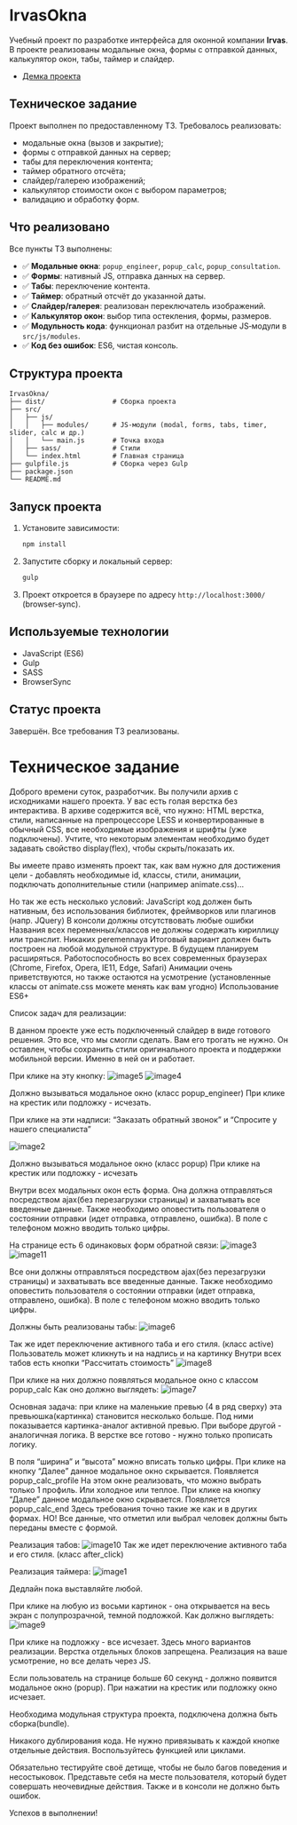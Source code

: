 # IrvasOkna  

Учебный проект по разработке интерфейса для оконной компании **Irvas**. В проекте реализованы модальные окна, формы с отправкой данных, калькулятор окон, табы, таймер и слайдер. 
* [Демка проекта](https://diiev.github.io/IrvasOkna/dist/index.html)

## Техническое задание

Проект выполнен по предоставленному ТЗ. Требовалось реализовать:

* модальные окна (вызов и закрытие);
* формы с отправкой данных на сервер;
* табы для переключения контента;
* таймер обратного отсчёта;
* слайдер/галерею изображений;
* калькулятор стоимости окон с выбором параметров;
* валидацию и обработку форм.

## Что реализовано

Все пункты ТЗ выполнены:

* ✅ **Модальные окна**: `popup_engineer`, `popup_calc`, `popup_consultation`.
* ✅ **Формы**: нативный JS, отправка данных на сервер.
* ✅ **Табы**: переключение контента.
* ✅ **Таймер**: обратный отсчёт до указанной даты.
* ✅ **Слайдер/галерея**: реализован переключатель изображений.
* ✅ **Калькулятор окон**: выбор типа остекления, формы, размеров.
* ✅ **Модульность кода**: функционал разбит на отдельные JS‑модули в `src/js/modules`.
* ✅ **Код без ошибок**: ES6, чистая консоль.

## Структура проекта

```
IrvasOkna/
├── dist/                 # Сборка проекта
├── src/
│   ├── js/
│   │   ├── modules/      # JS‑модули (modal, forms, tabs, timer, slider, calc и др.)
│   │   └── main.js       # Точка входа
│   ├── sass/             # Стили
│   └── index.html        # Главная страница
├── gulpfile.js           # Сборка через Gulp
├── package.json
└── README.md
```

## Запуск проекта

1. Установите зависимости:

   ```bash
   npm install
   ```
2. Запустите сборку и локальный сервер:

   ```bash
   gulp
   ```
3. Проект откроется в браузере по адресу `http://localhost:3000/` (browser‑sync).

## Используемые технологии

* JavaScript (ES6)
* Gulp
* SASS
* BrowserSync

## Статус проекта

Завершён. Все требования ТЗ реализованы.

# Техническое задание

Доброго времени суток, разработчик. Вы получили архив с исходниками нашего проекта. У вас есть голая верстка без интерактива. В архиве содержится всё, что нужно: HTML верстка, стили, написанные на препроцессоре LESS и конвертированные в обычный CSS, все необходимые изображения и шрифты (уже подключены). Учтите, что некоторым элементам необходимо будет задавать свойство display(flex), чтобы скрыть/показать их.

Вы имеете право изменять проект так, как вам нужно для достижения цели - добавлять необходимые id, классы, стили, анимации, подключать дополнительные стили (например animate.css)...

Но так же есть несколько условий:
JavaScript код должен быть нативным, без использования библиотек, фреймворков или плагинов (напр. JQuery)
В консоли должны отсутствовать любые ошибки
Названия всех переменных/классов не должны содержать кириллицу или транслит. Никаких peremennaya
Итоговый вариант должен быть построен на любой модульной структуре. В будущем планируем расширяться.
Работоспособность во всех современных браузерах (Chrome, Firefox, Opera, IE11, Edge, Safari)
Анимации очень приветствуются, но также остаются на усмотрение (установленные классы от animate.css можете менять как вам угодно)
Использование ES6+

Список задач для реализации:

В данном проекте уже есть подключенный слайдер в виде готового решения. Это все, что мы смогли сделать. Вам его трогать не нужно. Он оставлен, чтобы сохранить стили оригинального проекта и поддержки мобильной версии. Именно в ней он и работает.

При клике на эту кнопку:
![image5](https://github.com/diiev/IrvasOkna/assets/65071993/cfcfe3ef-7e27-4d54-94e5-9c5a5d19bd3d)
![image4](https://github.com/diiev/IrvasOkna/assets/65071993/779cd395-41ec-4eeb-acf2-7242b7d1a66d)


Должно вызываться модальное окно (класс popup_engineer)
При клике на крестик или подложку - исчезать.


При клике на эти надписи:
“Заказать обратный звонок” и “Спросите у нашего специалиста”

![image2](https://github.com/diiev/IrvasOkna/assets/65071993/f659e1ca-9d19-4f71-a84e-03bb77b42f67)


Должно вызываться модальное окно (класс popup)
При клике на крестик или подложку - исчезать


Внутри всех модальных окон есть форма. Она должна отправляться посредством ajax(без перезагрузки страницы) и захватывать все введенные данные. Также необходимо оповестить пользователя о состоянии отправки (идет отправка, отправлено, ошибка). В поле с телефоном можно вводить только цифры.


На странице есть 6 одинаковых форм обратной связи:
![image3](https://github.com/diiev/IrvasOkna/assets/65071993/e4a42f43-4b34-4658-8ea0-5a9c39c5a2c5)
![image11](https://github.com/diiev/IrvasOkna/assets/65071993/5d1f9047-93fc-4c7c-9cea-6ea0ba27342c)

Все они должны отправляться посредством ajax(без перезагрузки страницы) и захватывать все введенные данные. Также необходимо оповестить пользователя о состоянии отправки (идет отправка, отправлено, ошибка). В поле с телефоном можно вводить только цифры.

Должны быть реализованы табы:
![image6](https://github.com/diiev/IrvasOkna/assets/65071993/7ff931b2-4467-426f-a729-8e024b5297b4)

Так же идет переключение активного таба и его стиля. (класс active)
Пользователь может кликнуть и на надпись и на картинку
Внутри всех табов есть кнопки “Рассчитать стоимость”
![image8](https://github.com/diiev/IrvasOkna/assets/65071993/4506a890-6331-4e65-8414-9b45c6ef721a)

При клике на них должно появляться модальное окно с классом popup_calc 
Как оно должно выглядеть:
![image7](https://github.com/diiev/IrvasOkna/assets/65071993/d48d5f4a-392c-4a94-92eb-c0d3085dae36)

Основная задача: при клике на маленькие превью (4 в ряд сверху) эта превьюшка(картинка) становится несколько больше. Под ними показывается картинка-аналог активной превью. При выборе другой - аналогичная логика. В верстке все готово - нужно только прописать логику.

В поля “ширина” и “высота” можно вписать только цифры.
При клике на кнопку “Далее” данное модальное окно скрывается. Появляется popup_calc_profile 
На этом окне реализовать, что можно выбрать только 1 профиль. Или холодное или теплое.
При клике на кнопку “Далее” данное модальное окно скрывается. Появляется popup_calc_end 
Здесь требования точно такие же как и в других формах. НО! Все данные, что отметил или выбрал человек должны быть переданы вместе с формой.

Реализация табов:
![image10](https://github.com/diiev/IrvasOkna/assets/65071993/b3676910-34ca-4476-8baa-59074930c40d)
Так же идет переключение активного таба и его стиля. (класс after_click)

Реализация таймера: 
![image1](https://github.com/diiev/IrvasOkna/assets/65071993/75e9e617-1abf-464b-929d-207d998f1159)

Дедлайн пока выставляйте любой.


При клике на любую из восьми картинок - она открывается на весь экран с полупрозрачной, темной подложкой.
Как должно выглядеть:
![image9](https://github.com/diiev/IrvasOkna/assets/65071993/f02b627c-e7d7-4182-ae2b-fa0be092592d)

При клике на подложку - все исчезает.
Здесь много вариантов реализации. Верстка отдельных блоков запрещена. Реализация на ваше усмотрение, но все делать через JS.


Если пользователь на странице больше 60 секунд - должно появится модальное окно (popup). При нажатии на крестик или подложку окно исчезает. 


Необходима модульная структура проекта, подключена должна быть сборка(bundle).


Никакого дублирования кода. Не нужно привязывать к каждой кнопке отдельные действия. Воспользуйтесь функцией или циклами.

Обязательно тестируйте своё детище, чтобы не было багов поведения и несостыковок. Представьте себя на месте пользователя, который будет совершать неочевидные действия. Также и в консоли не должно быть ошибок.


Успехов в выполнении!

